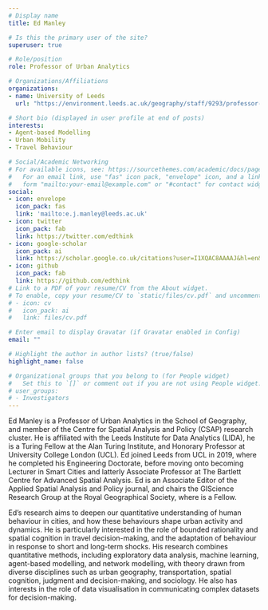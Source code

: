 ```yaml
---
# Display name
title: Ed Manley

# Is this the primary user of the site?
superuser: true

# Role/position
role: Professor of Urban Analytics

# Organizations/Affiliations
organizations:
- name: University of Leeds
  url: "https://environment.leeds.ac.uk/geography/staff/9293/professor-ed-manley"

# Short bio (displayed in user profile at end of posts)
interests:
- Agent-based Modelling
- Urban Mobility
- Travel Behaviour

# Social/Academic Networking
# For available icons, see: https://sourcethemes.com/academic/docs/page-builder/#icons
#   For an email link, use "fas" icon pack, "envelope" icon, and a link in the
#   form "mailto:your-email@example.com" or "#contact" for contact widget.
social:
- icon: envelope
  icon_pack: fas
  link: 'mailto:e.j.manley@leeds.ac.uk'
- icon: twitter
  icon_pack: fab
  link: https://twitter.com/edthink
- icon: google-scholar
  icon_pack: ai
  link: https://scholar.google.co.uk/citations?user=I1XQAC8AAAAJ&hl=en&oi=ao
- icon: github
  icon_pack: fab
  link: https://github.com/edthink
# Link to a PDF of your resume/CV from the About widget.
# To enable, copy your resume/CV to `static/files/cv.pdf` and uncomment the lines below.
# - icon: cv
#   icon_pack: ai
#   link: files/cv.pdf

# Enter email to display Gravatar (if Gravatar enabled in Config)
email: ""

# Highlight the author in author lists? (true/false)
highlight_name: false

# Organizational groups that you belong to (for People widget)
#   Set this to `[]` or comment out if you are not using People widget.
# user_groups:
# - Investigators
---
```


Ed Manley is a Professor of Urban Analytics in the School of Geography, and member of the Centre for Spatial Analysis and Policy (CSAP) research cluster. He is affiliated with the Leeds Institute for Data Analytics (LIDA), he is a Turing Fellow at the Alan Turing Institute, and Honorary Professor at University College London (UCL). Ed joined Leeds from UCL in 2019, where he completed his Engineering Doctorate, before moving onto becoming Lecturer in Smart Cities and latterly Associate Professor at The Bartlett Centre for Advanced Spatial Analysis. Ed is an Associate Editor of the Applied Spatial Analysis and Policy journal, and chairs the GIScience Research Group at the Royal Geographical Society, where is a Fellow. 

Ed’s research aims to deepen our quantitative understanding of human behaviour in cities, and how these behaviours shape urban activity and dynamics. He is particularly interested in the role of bounded rationality and spatial cognition in travel decision-making, and the adaptation of behaviour in response to short and long-term shocks. His research combines quantitative methods, including exploratory data analysis, machine learning, agent-based modelling, and network modelling, with theory drawn from diverse disciplines such as urban geography, transportation, spatial cognition, judgment and decision-making, and sociology. He also has interests in the role of data visualisation in communicating complex datasets for decision-making.
